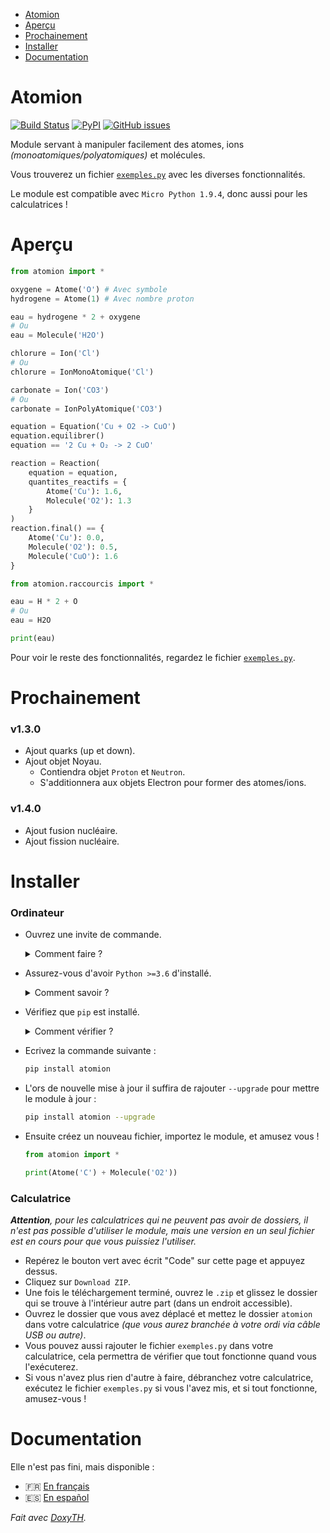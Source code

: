 - [Atomion](https://github.com/4surix/atomion#atomion)
- [Aperçu](https://github.com/4surix/atomion#aper%C3%A7u)
- [Prochainement](https://github.com/4surix/atomion#prochainement)
- [Installer](https://github.com/4surix/atomion#installer)
- [Documentation](https://github.com/4surix/atomion#documentation)

# Atomion

[![Build Status](https://travis-ci.com/4surix/atomion.svg?branch=master)](https://travis-ci.com/4surix/atomion)
[![PyPI](https://img.shields.io/pypi/v/atomion)](https://pypi.org/project/atomion/)
[![GitHub issues](https://img.shields.io/github/issues/4surix/atomion)](https://github.com/4surix/atomion/issues)

Module servant à manipuler facilement des atomes, ions _(monoatomiques/polyatomiques)_ et molécules.  
  
Vous trouverez un fichier [`exemples.py`](https://github.com/4surix/atomion/blob/master/exemples.py) avec les diverses fonctionnalités.  
  
Le module est compatible avec `Micro Python 1.9.4`, donc aussi pour les calculatrices ! 
  
# Aperçu

```python
from atomion import *

oxygene = Atome('O') # Avec symbole
hydrogene = Atome(1) # Avec nombre proton

eau = hydrogene * 2 + oxygene
# Ou
eau = Molecule('H2O')

chlorure = Ion('Cl')
# Ou
chlorure = IonMonoAtomique('Cl')

carbonate = Ion('CO3')
# Ou
carbonate = IonPolyAtomique('CO3')

equation = Equation('Cu + O2 -> CuO')
equation.equilibrer()
equation == '2 Cu + O₂ -> 2 CuO'

reaction = Reaction(
    equation = equation,
    quantites_reactifs = {
        Atome('Cu'): 1.6,
        Molecule('O2'): 1.3
    }
)
reaction.final() == {
    Atome('Cu'): 0.0,
    Molecule('O2'): 0.5,
    Molecule('CuO'): 1.6
}

from atomion.raccourcis import *

eau = H * 2 + O
# Ou
eau = H2O

print(eau)
```
Pour voir le reste des fonctionnalités, regardez le fichier [`exemples.py`](https://github.com/4surix/atomion/blob/master/exemples.py).

# Prochainement
  
### v1.3.0
- Ajout quarks (up et down).
- Ajout objet Noyau.
    - Contiendra objet `Proton` et `Neutron`.
    - S'additionnera aux objets Electron pour former des atomes/ions.

### v1.4.0
- Ajout fusion nucléaire.
- Ajout fission nucléaire.

# Installer

### Ordinateur

- Ouvrez une invite de commande.  
  <details>
    <summary>Comment faire ?</summary>

    Appuyez sur la touche `Windows` + la touche `R`, et écrivez `cmd` dans la fenêtre qui s'est ouverte.
  </details>
  
- Assurez-vous d'avoir `Python >=3.6` d'installé. 
  <details>
    <summary>Comment savoir ?</summary>

    Ecrivez `python --version` dans l'invite de commande. Si Python est installé cela affichera la version qui doit être supérieur à `3.6`.
    Si ce n'est pas le cas, [installer Python](https://www.python.org/downloads/) dans une version égal ou supérieur à 3.6 pour éviter les soucis de compatibilité.
  </details>
  
- Vérifiez que `pip` est installé. 
  <details>
    <summary>Comment vérifier ?</summary>

    Ecrivez `pip --version` dans l'invite de commande. Si `pip` est installé cela affichera la version qui doit être supérieur à `10.0.0`.  
    Si ce n'est pas le cas, écrivez `python -m pip install --upgrade pip` pour mettre à jour.
  </details>
  
- Ecrivez la commande suivante :  
    ```sh
    pip install atomion
    ```
  
- L'ors de nouvelle mise à jour il suffira de rajouter `--upgrade` pour mettre le module à jour : 
    ```sh
    pip install atomion --upgrade
    ```

- Ensuite créez un nouveau fichier, importez le module, et amusez vous !
    ```python
    from atomion import *

    print(Atome('C') + Molecule('O2'))
    ```

### Calculatrice

_**Attention**, pour les calculatrices qui ne peuvent pas avoir de dossiers, il n'est pas possible d'utiliser le module, mais une version en un seul fichier est en cours pour que vous puissiez l'utiliser._

- Repérez le bouton vert avec écrit "Code" sur cette page et appuyez dessus.
- Cliquez sur `Download ZIP`.
- Une fois le téléchargement terminé, ouvrez le `.zip` et glissez le dossier qui se trouve à l'intérieur autre part (dans un endroit accessible).
- Ouvrez le dossier que vous avez déplacé et mettez le dossier `atomion` dans votre calculatrice _(que vous aurez branchée à votre ordi via câble USB ou autre)_.
- Vous pouvez aussi rajouter le fichier `exemples.py` dans votre calculatrice, cela permettra de vérifier que tout fonctionne quand vous l'exécuterez.
- Si vous n'avez plus rien d'autre à faire, débranchez votre calculatrice, exécutez le fichier `exemples.py` si vous l'avez mis, et si tout fonctionne, amusez-vous !
 
# Documentation

Elle n'est pas fini, mais disponible :
- 🇫🇷 [En français](https://4surix.github.io/atomion-doc/fr/annotated.html)
- 🇪🇸 [En español](https://4surix.github.io/atomion-doc/es/annotated.html)  
  
_Fait avec [DoxyTH](https://github.com/BioTheWolff/DoxyTH)._